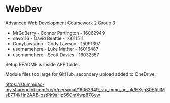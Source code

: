 # WebDev
Advanced Web Development 
Coursework 2
Group 3

 - MrGuBerry - Connor Partington - 16062949
 - davo116 - David Beattie - 16011511
 - CodyLawsonn - Cody Lawson - 15091397
 - usernamehere - Luke Mather - 16016487
 - usernamehere - Scott Davies - 16032557

Setup README is inside APP folder.

Module files too large for GitHub, secondary upload added to OneDrive:

https://stummuac-my.sharepoint.com/:u:/g/personal/16062949_stu_mmu_ac_uk/EXsgS0EAtilMsE7T4kHn2AAB-qstPk9aHp56OmXwp87Gyw




